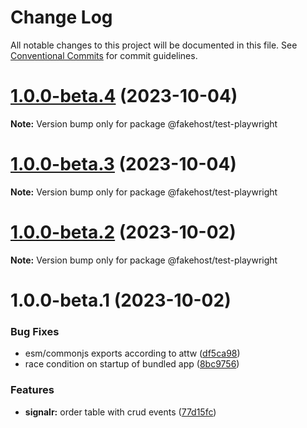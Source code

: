 # Change Log

All notable changes to this project will be documented in this file.
See [Conventional Commits](https://conventionalcommits.org) for commit guidelines.

# [1.0.0-beta.4](https://github.com/ilikejames/fakehost/compare/@fakehost/test-playwright@1.0.0-beta.3...@fakehost/test-playwright@1.0.0-beta.4) (2023-10-04)

**Note:** Version bump only for package @fakehost/test-playwright





# [1.0.0-beta.3](https://github.com/ilikejames/fakehost/compare/@fakehost/test-playwright@1.0.0-beta.2...@fakehost/test-playwright@1.0.0-beta.3) (2023-10-04)

**Note:** Version bump only for package @fakehost/test-playwright





# [1.0.0-beta.2](https://github.com/ilikejames/fakehost/compare/@fakehost/test-playwright@1.0.0-beta.1...@fakehost/test-playwright@1.0.0-beta.2) (2023-10-02)

**Note:** Version bump only for package @fakehost/test-playwright





# 1.0.0-beta.1 (2023-10-02)


### Bug Fixes

* esm/commonjs exports according to attw ([df5ca98](https://github.com/ilikejames/fakehost/commit/df5ca985aef0dcb9d139c3b1f2945d6396831f84))
* race condition on startup of bundled app ([8bc9756](https://github.com/ilikejames/fakehost/commit/8bc9756e2d9f2619f24f5b5a1fc1e9d40c68fded))


### Features

* **signalr:** order table with crud events ([77d15fc](https://github.com/ilikejames/fakehost/commit/77d15fc59c769e97b8ebc65f3c055904cf082dd2))
